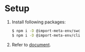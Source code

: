 # Setup

1. Install following packages:

   ```sh
   $ npm i -D @import-meta-env/swc
   $ npm i -D @import-meta-env/cli
   ```

1. Refer to [document](https://iendeavor.github.io/import-meta-env/guide/getting-started/introduction.html).
